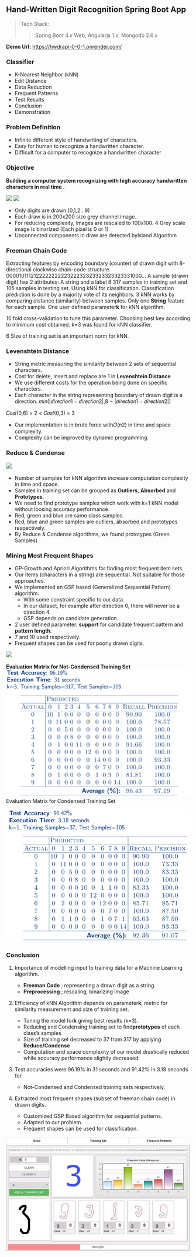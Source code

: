 ## Hand-Written Digit Recognition Spring Boot App 
> Tech Stack:
> >Spring Boot 4.x Web, Angularjs 1.x, Mongodb 2.6.x

**Demo Url:**  <https://hwdrapi-0-0-1.onrender.com/>
### Classifier

- K-Nearest Neighbor (kNN)
- Edit Distance
- Data Reduction
- Frequent Patterns
- Test Results
- Conclusion
- Demonstration

### Problem Definition

- Infinite different style of handwriting of characters.
- Easy for human to recognize a handwritten character.
- Difficult for a computer to recognize a handwritten character

### Objective

**Building a computer system recognizing with high accuracy handwritten characters in real time .<a name="_page2_x691.65_y540.00"></a>**

![](imgs/Aspose.Words.798fd4f5-55ab-478a-82a8-952bb5bb5fe6.008.png)
![](imgs/Aspose.Words.798fd4f5-55ab-478a-82a8-952bb5bb5fe6.012.png)

- Only digits are drawn (0,1,2...9)
- Each draw is in 200x200 size grey channel image.
- For reducing complexity, images are rescaled to 100x100. 4 Grey scale image is binarized (Each pixel is 0 or 1)
- Unconnected components in draw are detected byIsland Algorithm

### Freeman Chain Code

Extracting features by encoding boundary (counter) of drawn digit with 8-directional clockwise chain-code structure. 
000010111212222222222322232323323323323331000...
A sample (drawn digit) has 2 attributes: A string and a label 8 317 samples in training set and 105 samples in testing set.
Using kNN for classification. Classification prediction is done by a majority vote of its neighbors. 3 kNN works by comparing distance (similarity) between samples.
Only one **String** feature for each sample. One user defined parameter**k** for kNN algorithm.

10 fold cross-validation to tune this parameter. Choosing best key according to minimum cost obtained. k=3 was found for kNN classifier.

6 Size of training set is an important norm for kNN.<a name="_page5_x691.65_y540.00"></a>

### Levenshtein Distance

- String metric measuring the similarity between 2 sets of sequential characters.
- Cost for delete, insert and replace are 1 in **Levenshtein Distance**
- We use different costs for the operation being done on specific characters.
- Each character in the string representing boundary of drawn digit is a direction.
𝑚𝑖𝑛(|𝑑𝑖𝑟𝑒𝑐𝑡𝑖𝑜𝑛1 − 𝑑𝑖𝑟𝑒𝑐𝑡𝑖𝑜𝑛2|,8 − |𝑑𝑖𝑟𝑒𝑐𝑡𝑖𝑜𝑛1 − 𝑑𝑖𝑟𝑒𝑐𝑡𝑖𝑜𝑛2|)

𝐶𝑜𝑠𝑡(0,6) = 2 < 𝐶𝑜𝑠𝑡(0,3) = 3

- Our implementation is in brute force with𝑂(𝑛2) in time and space complexity.
- Complexity can be improved by dynamic programming.

### Reduce & Condense
![](imgs/Aspose.Words.798fd4f5-55ab-478a-82a8-952bb5bb5fe6.021.png)
- Number of samples for kNN algorithm increase computation complexity in time and space.
- Samples in training set can be grouped as **Outliers**, **Absorbed** and **Prototypes**.
- We need to find prototype samples which work with k=1 kNN model without loosing accuracy performance.
- Red, green and blue are same class samples.
- Red, blue and green samples are outliers, absorbed and prototypes respectively.
- By Reduce & Condense algorithms, we found prototypes (Green Samples)

### Mining Most Frequent Shapes
- GP-Growth and Apriori Algorithms for finding most frequent item sets.
- Our items (characters in a string) are sequential. Not suitable for those approaches.
- We implemented an GSP based (Generalized Sequential Pattern) algorithm: 
  - With some constraint specific to our data.
  - In our dataset, for example after direction 0, there will never be a direction 4. 
  - GSP depends on candidate generation.
- 2 user defined parameter. **support** for candidate frequent pattern and **pattern length**.
- 7 and 10 used respectively. 
- Frequent shapes can be used for poorly drawn digits.

![](imgs/Aspose.Words.798fd4f5-55ab-478a-82a8-952bb5bb5fe6.026.png)

**Evaluation Matrix for Not-Condensed Training Set**
![](imgs/predicted.png)
Evaluation Matrix for Condensed Training Set

![](imgs/predicted2.png)

### Conclusion
1. Importance of modelling input to training data for a Machine Learning algorithm. 
   - **Freeman Code** ; representing a drawn digit as a string. 
   - **Preprocessing** ; rescaling, binarizing image
2. Efficiency of kNN Algorithm depends on parameter**k**, metric for similarity measurement and size of training set.
   - Tuning the model for**k** giving best results (k=3).
   - Reducing and Condensing training set to find**prototypes** of each class’s samples
   - Size of training set decreased to 37 from 317 by applying **Reduce/Condense** 
   - Computation and space complexity of our model drastically reduced while accuracy performance slightly decreased.
   
3. Test accuracies were 96.19% in 31 seconds and 91.42% in 3.18 seconds for
   - Not-Condensed and Condensed training sets respectively.

4. Extracted most frequent shapes (subset of freeman chain code) in drawn digits.
   - Customized GSP Based algorithm for sequential patterns.
   - Adapted to our problem. 
   - Frequent shapes can be used for classification.

![](imgs/Aspose.Words.798fd4f5-55ab-478a-82a8-952bb5bb5fe6.032.jpeg)


